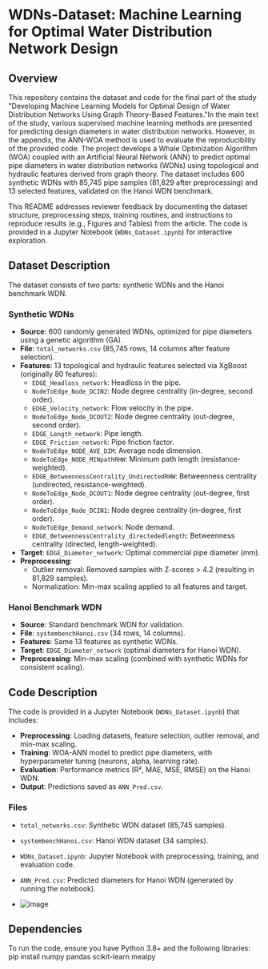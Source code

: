 # WDNs-Dataset: Machine Learning for Optimal Water Distribution Network Design

## Overview
This repository contains the dataset and code for the final part of the study "Developing Machine Learning Models for Optimal Design of Water Distribution Networks Using Graph Theory-Based Features."In the main text of the study, various supervised machine learning methods are presented for predicting design diameters in water distribution networks. However, in the appendix, the ANN-WOA method is used to evaluate the reproducibility of the provided code. The project develops a Whale Optimization Algorithm (WOA) coupled with an Artificial Neural Network (ANN) to predict optimal pipe diameters in water distribution networks (WDNs) using topological and hydraulic features derived from graph theory. The dataset includes 600 synthetic WDNs with 85,745 pipe samples (81,829 after preprocessing) and 13 selected features, validated on the Hanoi WDN benchmark.

This README addresses reviewer feedback by documenting the dataset structure, preprocessing steps, training routines, and instructions to reproduce results (e.g., Figures and Tables) from the article. The code is provided in a Jupyter Notebook (`WDNs_Dataset.ipynb`) for interactive exploration.

## Dataset Description
The dataset consists of two parts: synthetic WDNs and the Hanoi benchmark WDN.

### Synthetic WDNs
- **Source**: 600 randomly generated WDNs, optimized for pipe diameters using a genetic algorithm (GA).
- **File**: `total_networks.csv` (85,745 rows, 14 columns after feature selection).
- **Features**: 13 topological and hydraulic features selected via XgBoost (originally 80 features):
  - `EDGE_Headloss_network`: Headloss in the pipe.
  - `NodeToEdge_Node_DCIN2`: Node degree centrality (in-degree, second order).
  - `EDGE_Velocity_network`: Flow velocity in the pipe.
  - `NodeToEdge_Node_DCOUT2`: Node degree centrality (out-degree, second order).
  - `EDGE_Length_network`: Pipe length.
  - `EDGE_Friction_network`: Pipe friction factor.
  - `NodeToEdge_NODE_AVE_DIM`: Average node dimension.
  - `NodeToEdge_NODE_MINpathRHW`: Minimum path length (resistance-weighted).
  - `EDGE_BetweennessCentrality_UndirectedRHW`: Betweenness centrality (undirected, resistance-weighted).
  - `NodeToEdge_Node_DCOUT1`: Node degree centrality (out-degree, first order).
  - `NodeToEdge_Node_DCIN1`: Node degree centrality (in-degree, first order).
  - `NodeToEdge_Demand_network`: Node demand.
  - `EDGE_BetweennessCentrality_directededlength`: Betweenness centrality (directed, length-weighted).
- **Target**: `EDGE_Diameter_network`: Optimal commercial pipe diameter (mm).
- **Preprocessing**:
  - Outlier removal: Removed samples with Z-scores > 4.2 (resulting in 81,829 samples).
  - Normalization: Min-max scaling applied to all features and target.

### Hanoi Benchmark WDN
- **Source**: Standard benchmark WDN for validation.
- **File**: `systembenchHanoi.csv` (34 rows, 14 columns).
- **Features**: Same 13 features as synthetic WDNs.
- **Target**: `EDGE_Diameter_network` (optimal diameters for Hanoi WDN).
- **Preprocessing**: Min-max scaling (combined with synthetic WDNs for consistent scaling).

## Code Description
The code is provided in a Jupyter Notebook (`WDNs_Dataset.ipynb`) that includes:
- **Preprocessing**: Loading datasets, feature selection, outlier removal, and min-max scaling.
- **Training**: WOA-ANN model to predict pipe diameters, with hyperparameter tuning (neurons, alpha, learning rate).
- **Evaluation**: Performance metrics (R², MAE, MSE, RMSE) on the Hanoi WDN.
- **Output**: Predictions saved as `ANN_Pred.csv`.

### Files
- `total_networks.csv`: Synthetic WDN dataset (85,745 samples).
- `systembenchHanoi.csv`: Hanoi WDN dataset (34 samples).
- `WDNs_Dataset.ipynb`: Jupyter Notebook with preprocessing, training, and evaluation code.
- `ANN_Pred.csv`: Predicted diameters for Hanoi WDN (generated by running the notebook).

- ![image](https://github.com/user-attachments/assets/8b1ae953-8aa2-4500-a6ec-5f5550db4b89)


## Dependencies
To run the code, ensure you have Python 3.8+ and the following libraries:
pip install numpy pandas scikit-learn mealpy
  
